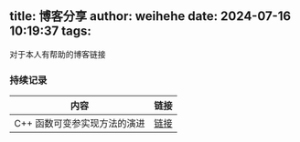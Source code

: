 title: 博客分享
author: weihehe
date: 2024-07-16 10:19:37
tags:
---
对于本人有帮助的博客链接
<!--more-->

### 持续记录

| 内容 | 链接 |
|------|------|
|C++ 函数可变参实现方法的演进 |[链接](https://selfboot.cn/2024/05/07/variadic_arguments_in_c++/)|